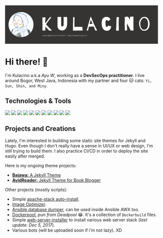 [![Header](assets/kulacino.png "Header")](https://ayuwelirang.com)

# Hi there! 👋

I'm Kulacino a.k.a _Ayu W_, working as a **DevSecOps practitioner**. I live around Bogor, West Java, Indonesia with my partner and four :cat: cats: `Yi, Sun, Shin, and Miny`.

## Technologies & Tools
![](https://img.shields.io/badge/OS-Kubuntu-informational?style=flat&logo=ubuntu&logoColor=white&color=f38181)
![](https://img.shields.io/badge/OS-MacOS-informational?style=flat&logo=apple&logoColor=white&color=f38181)
![](https://img.shields.io/badge/Code-Python-informational?style=flat&logo=python&logoColor=white&color=f38181)
![](https://img.shields.io/badge/Code-Ruby-informational?style=flat&logo=ruby&logoColor=white&color=f38181)
![](https://img.shields.io/badge/Shell-Bash-informational?style=flat&logo=gnu-bash&logoColor=white&color=f38181)
![](https://img.shields.io/badge/SSG-Jekyll-informational?style=flat&logo=jekyll&logoColor=white&color=f38181)
![](https://img.shields.io/badge/SSG-Hugo-informational?style=flat&logo=hugo&logoColor=white&color=f38181)
![](https://img.shields.io/badge/Tools-Terraform-informational?style=flat&logo=terraform&logoColor=white&color=f38181)
![](https://img.shields.io/badge/Tools-Docker-informational?style=flat&logo=docker&logoColor=white&color=f38181)
![](https://img.shields.io/badge/Tools-Ansible-informational?style=flat&logo=ansible&logoColor=white&color=f38181)
![](https://img.shields.io/badge/Cloud-AWS-informational?style=flat&logo=amazon-aws&logoColor=white&color=f38181)

## Projects and Creations
Lately, I'm interested in building some static site themes for Jekyll and Hugo. Even though I don't really have a sense in UI/UX or web design, I'm still trying to build them. I also practice CI/CD in order to deploy the site easily after merged.

Here is my ongoing theme projects:

- [**Bajawa:** A Jekyll Theme](https://github.com/kulacino/bajawa)
- [**AvidReader:** Jekyll Theme for Book Blogger](https://github.com/kulacino/avidreader)

Other projects (mostly scripts):

- Simple [apache-stack auto-install](https://github.com/kulacino/apache-auto-install).
- [Image Optimizer](https://github.com/kulacino/s3-image-optimizer).
- [Ansible database dumper](https://github.com/kulacino/ansible-database-dumper), can be used inside Ansible AWX too.
- [Dockerpool](https://github.com/kulacino/Dockerpool), _pun from Deadpool_ :joy:. It's a collection of `Dockerbuild` files.
- Simple [web-server-installer](https://github.com/kulacino/web-server-installer) to install various web server stack (_last update: Dec 5, 2017_).
- Various bots (will be uploaded soon if i'm not lazy). XD
